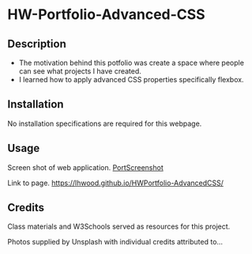 # HW-Portfolio-Advanced-CSS

## Description

- The motivation behind this potfolio was create a space where people can see what projects I have created.
- I learned how to apply advanced CSS properties specifically flexbox.

## Installation

No installation specifications are required for this webpage.

## Usage

Screen shot of web application.
[PortScreenshot](assets/images/PortScreenshot.jpg)

Link to page.
https://lhwood.github.io/HWPortfolio-AdvancedCSS/

## Credits

Class materials and W3Schools served as resources for this project.

Photos supplied by Unsplash with individual credits attributed to...

